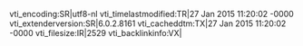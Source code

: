vti_encoding:SR|utf8-nl
vti_timelastmodified:TR|27 Jan 2015 11:20:02 -0000
vti_extenderversion:SR|6.0.2.8161
vti_cacheddtm:TX|27 Jan 2015 11:20:02 -0000
vti_filesize:IR|2529
vti_backlinkinfo:VX|
